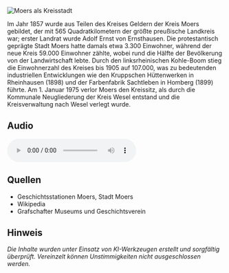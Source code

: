 ![Moers als Kreisstadt](./images/moers/p8.1.jpg)

Im Jahr 1857 wurde aus Teilen des Kreises Geldern der Kreis Moers gebildet, der mit 565 Quadratkilometern der größte preußische Landkreis war; erster Landrat wurde Adolf Ernst von Ernsthausen. Die protestantisch geprägte Stadt Moers hatte damals etwa 3.300 Einwohner, während der neue Kreis 59.000 Einwohner zählte, wobei rund die Hälfte der Bevölkerung von der Landwirtschaft lebte. Durch den linksrheinischen Kohle-Boom stieg die Einwohnerzahl des Kreises bis 1905 auf 107.000, was zu bedeutenden industriellen Entwicklungen wie den Kruppschen Hüttenwerken in Rheinhausen (1898) und der Farbenfabrik Sachtleben in Homberg (1899) führte. Am 1. Januar 1975 verlor Moers den Kreissitz, als durch die Kommunale Neugliederung der Kreis Wesel entstand und die Kreisverwaltung nach Wesel verlegt wurde.

## Audio

<audio controls class="full-width-audio">
  <source src="locales/moers/de/p8.mp3" type="audio/mpeg">
  Dein Browser unterstützt kein Audioelement.
</audio>

## Quellen

- Geschichtsstationen Moers, Stadt Moers
- Wikipedia
- Grafschafter Museums und Geschichtsverein

## Hinweis

_Die Inhalte wurden unter Einsatz von KI-Werkzeugen erstellt und sorgfältig überprüft. Vereinzelt können Unstimmigkeiten nicht ausgeschlossen werden._